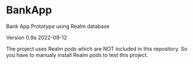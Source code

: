 # BankApp
Bank App Prototype using Realm database

Version 0.9a 2022-09-12

The project uses Realm pods which are NOT included in this repository.
So you have to manualy install Realm pods to test this project.
